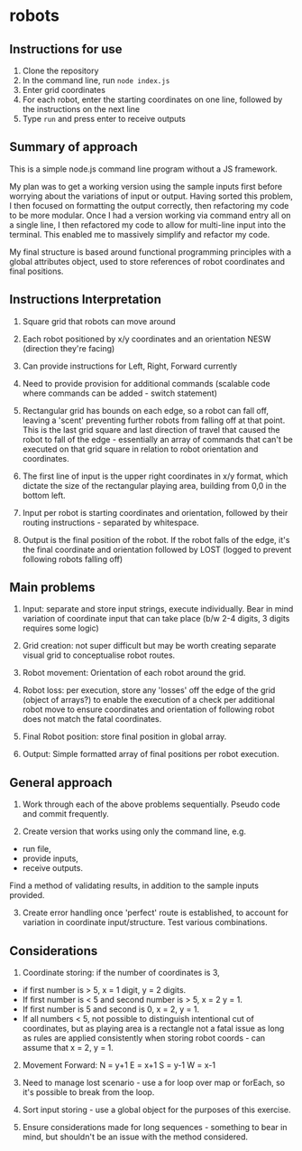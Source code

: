 # robots

## Instructions for use

1. Clone the repository
2. In the command line, run ```node index.js```
3. Enter grid coordinates
4. For each robot, enter the starting coordinates on one line, followed by the instructions on the next line
5. Type ```run``` and press enter to receive outputs

## Summary of approach

This is a simple node.js command line program without a JS framework.


My plan was to get a working version using the sample inputs first before worrying about the variations of input or output. Having sorted this problem, I then focused on formatting the output correctly, then refactoring my code to be more modular. Once I had a version working via command entry all on a single line, I then refactored my code to allow for multi-line input into the terminal. This enabled me to massively simplify and refactor my code.


My final structure is based around functional programming principles with a global attributes object, used to store references of robot coordinates and final positions.

## Instructions Interpretation

1. Square grid that robots can move around

2. Each robot positioned by x/y coordinates and an orientation NESW (direction they're facing)

3. Can provide instructions for Left, Right, Forward currently

4. Need to provide provision for additional commands (scalable code where commands can be added - switch statement)

5. Rectangular grid has bounds on each edge, so a robot can fall off, leaving a 'scent' preventing further robots from falling off at that point. This is the last grid square and last direction of travel that caused the robot to fall of the edge - essentially an array of commands that can't be executed on that grid square in relation to robot orientation and coordinates.

6. The first line of input is the upper right coordinates in x/y format, which dictate the size of the rectangular playing area, building from 0,0 in the bottom left.

7. Input per robot is starting coordinates and orientation, followed by their routing instructions - separated by whitespace.

8. Output is the final position of the robot. If the robot falls of the edge, it's the final coordinate and orientation followed by LOST (logged to prevent following robots falling off)

## Main problems

1. Input: separate and store input strings, execute individually. Bear in mind variation of coordinate input that can take place (b/w 2-4 digits, 3 digits requires some logic)

2. Grid creation: not super difficult but may be worth creating separate visual grid to conceptualise robot routes.

3. Robot movement: Orientation of each robot around the grid.

4. Robot loss: per execution, store any 'losses' off the edge of the grid (object of arrays?) to enable the execution of a check per additional robot move to ensure coordinates and orientation of following robot does not match the fatal coordinates.

5. Final Robot position: store final position in global array.

6. Output: Simple formatted array of final positions per robot execution.

## General approach

1. Work through each of the above problems sequentially. Pseudo code and commit frequently.

2. Create version that works using only the command line, e.g.

- run file,
- provide inputs,
- receive outputs.

Find a method of validating results, in addition to the sample inputs provided.

3. Create error handling once 'perfect' route is established, to account for variation in coordinate input/structure. Test various combinations.

## Considerations

1. Coordinate storing: if the number of coordinates is 3,

- if first number is > 5, x = 1 digit, y = 2 digits.
- If first number is < 5 and second number is > 5, x = 2 y = 1.
- If first number is 5 and second is 0, x = 2, y = 1.  
- If all numbers < 5, not possible to distinguish intentional cut of coordinates, but as playing area is a rectangle not a fatal issue as long as rules are applied consistently when storing robot coords - can assume that x = 2, y = 1.

2. Movement Forward: N = y+1 E = x+1 S = y-1 W = x-1

3. Need to manage lost scenario - use a for loop over map or forEach, so it's possible to break from the loop.

4. Sort input storing - use a global object for the purposes of this exercise.

5. Ensure considerations made for long sequences - something to bear in mind, but shouldn't be an issue with the method considered.
